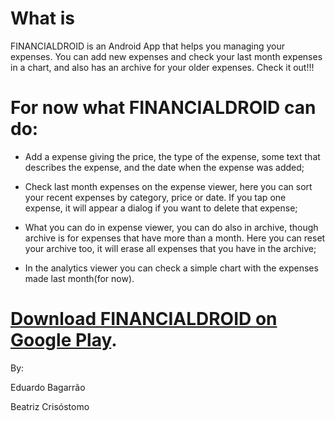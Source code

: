 # What is

FINANCIALDROID is an Android App that helps you managing your expenses. You can add new expenses and check your last month expenses in a chart, and also has an archive for your older expenses. Check it out!!!

# For now what FINANCIALDROID can do:

- Add a expense giving the price, the type of the expense, some text that describes the expense, and the date when the expense was added;

- Check last month expenses on the expense viewer, here you can sort your recent expenses by category, price or date. If you tap one expense, it will appear a dialog if you want to delete that expense;

- What you can do in expense viewer, you can do also in archive, though archive is for expenses that have more than a month. Here you can reset your archive too, it will erase all expenses that you have in the archive;

- In the analytics viewer you can check a simple chart with the expenses made last month(for now).


# [Download FINANCIALDROID on Google Play](https://play.google.com/store/apps/details?id=bagarrao.financialdroid&hl=pt-PT#details-reviews).


By:

Eduardo Bagarrão

Beatriz Crisóstomo
